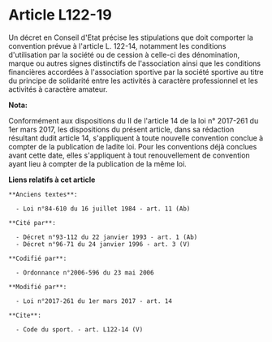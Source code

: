 # Article L122-19

Un décret en Conseil d'Etat précise les stipulations que doit comporter la convention prévue à l'article L. 122-14, notamment
les conditions d'utilisation par la société ou de cession à celle-ci des dénomination, marque ou autres signes distinctifs de
l'association ainsi que les conditions financières accordées à l'association sportive par la société sportive au titre du
principe de solidarité entre les activités à caractère professionnel et les activités à caractère amateur.

**Nota:**

Conformément aux dispositions du II de l'article 14 de la loi n° 2017-261 du 1er mars 2017, les dispositions du présent
article, dans sa rédaction résultant dudit article 14, s'appliquent à toute nouvelle convention conclue à compter de la
publication de ladite loi. Pour les conventions déjà conclues avant cette date, elles s'appliquent à tout renouvellement de
convention ayant lieu à compter de la publication de la même loi.

**Liens relatifs à cet article**

	**Anciens textes**:

	  - Loi n°84-610 du 16 juillet 1984 - art. 11 (Ab)

	**Cité par**:

	  - Décret n°93-112 du 22 janvier 1993 - art. 1 (Ab)
	  - Décret n°96-71 du 24 janvier 1996 - art. 3 (V)

	**Codifié par**:

	  - Ordonnance n°2006-596 du 23 mai 2006

	**Modifié par**:

	  - Loi n°2017-261 du 1er mars 2017 - art. 14

	**Cite**:

	  - Code du sport. - art. L122-14 (V)
